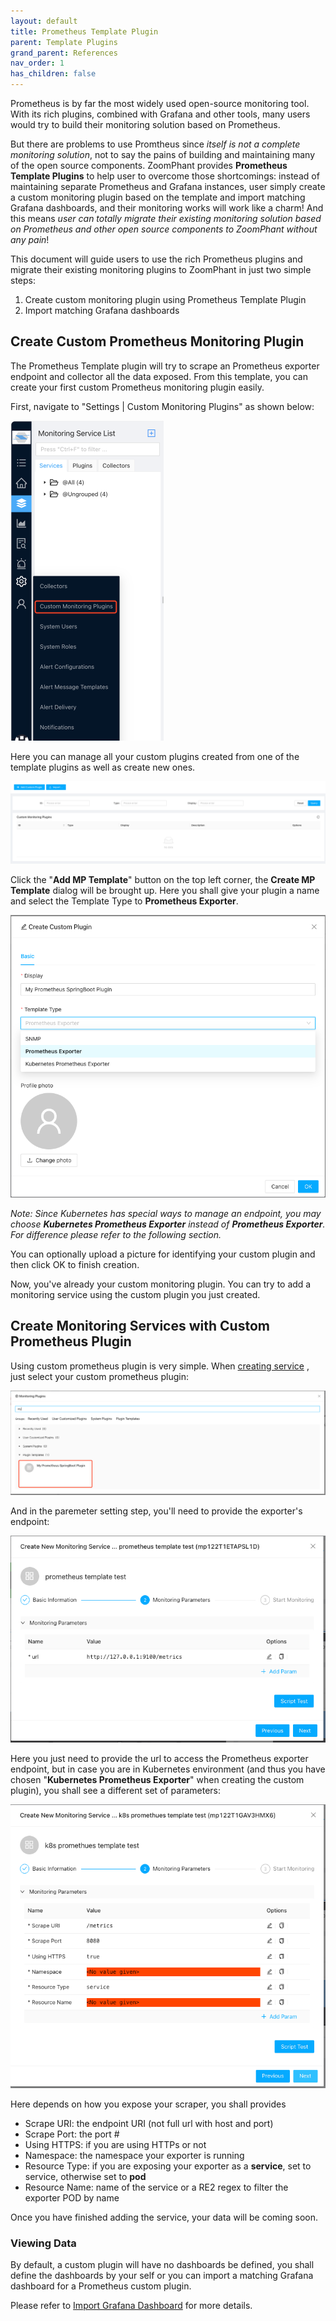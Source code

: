 ```yaml
---
layout: default
title: Prometheus Template Plugin
parent: Template Plugins
grand_parent: References
nav_order: 1
has_children: false
---
```


Prometheus is by far the most widely used open-source monitoring tool. With its rich plugins, combined with Grafana and other tools, many users would try to build their monitoring solution based on Prometheus.

But there are problems to use Promtheus since *itself is not a complete monitoring solution*, not to say the pains of building and maintaining many of the open source components. ZoomPhant provides **Prometheus Template Plugins** to help user to overcome those shortcomings: instead of maintaining separate Prometheus and Grafana instances, user simply create a custom monitoring plugin based on the template and import matching Grafana dashboards, and their monitoring works will work like a charm! And this means *user can totally migrate their existing monitoring solution based on Prometheus and other open source components to ZoomPhant without any pain*!

This document will guide users to use the rich Prometheus plugins and  migrate their existing monitoring plugins to ZoomPhant in just two simple steps:

1. Create custom monitoring plugin using  Prometheus Template Plugin
2. Import matching Grafana dashboards

## Create Custom Prometheus Monitoring Plugin

The Prometheus Template plugin will try to scrape an Prometheus exporter endpoint and collector all the data exposed. From this template, you can create your first custom Prometheus monitoring plugin easily.

First, navigate to "Settings | Custom Monitoring Plugins" as shown below:

<img src="./image-20240401192527511.png" alt="image-20240401192527511" style="zoom:50%;" />



Here you can manage all your custom plugins created from one of the template plugins as well as create new ones.

![image-20240410095526217](./image-20240410095526217.png)



Click the "**Add MP Template**" button on the top left corner, the **Create MP Template** dialog will be brought up. Here you shall give your plugin a name and select the Template Type to **Prometheus Exporter**.

![image-20240410100010272](./image-20240410100010272.png)



*Note: Since Kubernetes has special ways to manage an endpoint, you may choose **Kubernetes Prometheus Exporter** instead of **Prometheus Exporter**. For difference please refer to the following section.*

You can optionally upload a picture for identifying your custom plugin and then click OK to finish creation.

Now, you've already your custom monitoring plugin. You can try to add a monitoring service using the custom plugin you just created.

## Create Monitoring Services with Custom Prometheus Plugin

Using custom prometheus plugin is very simple. When  [creating service](../service/) , just select your custom prometheus plugin:

![image-20240410100122358](./image-20240410100122358.png)

And in the paremeter setting step, you'll need to provide the exporter's endpoint:

![image-20240410100437438](./image-20240410100437438.png)

Here you just need to provide the url to access the Prometheus exporter endpoint, but in case you are in Kubernetes environment (and thus you have chosen "**Kubernetes Prometheus Exporter**" when creating the custom plugin), you shall see a different set of parameters:

![image-20240410100702799](./image-20240410100702799.png)

Here depends on how you expose your scraper, you shall provides

* Scrape URI: the endpoint URI (not full url with host and port)
* Scrape Port: the port #
* Using HTTPS: if you are using HTTPs or not
* Namespace: the namespace your exporter is running
* Resource Type: if you are exposing your exporter as a **service**, set to service, otherwise set to **pod**
* Resource Name: name of the service or a RE2 regex to filter the exporter POD by name

Once you have finished adding the service, your data will be coming soon.

### Viewing Data

By default, a custom plugin will have no dashboards be defined, you shall define the dashboards by your self or you can import a matching Grafana dashboard for a Prometheus custom plugin.

Please refer to [Import Grafana Dashboard](../grafana/)  for more details.
